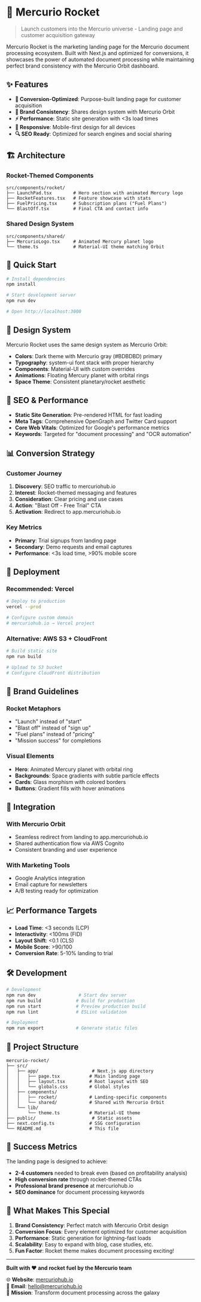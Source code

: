 # 🚀 Mercurio Rocket

> Launch customers into the Mercurio universe - Landing page and customer acquisition gateway

Mercurio Rocket is the marketing landing page for the Mercurio document processing ecosystem. Built with Next.js and optimized for conversions, it showcases the power of automated document processing while maintaining perfect brand consistency with the Mercurio Orbit dashboard.

## ✨ Features

- **🎯 Conversion-Optimized**: Purpose-built landing page for customer acquisition
- **🎨 Brand Consistency**: Shares design system with Mercurio Orbit
- **⚡ Performance**: Static site generation with <3s load times
- **📱 Responsive**: Mobile-first design for all devices
- **🔍 SEO Ready**: Optimized for search engines and social sharing

## 🏗️ Architecture

### Rocket-Themed Components

```
src/components/rocket/
├── LaunchPad.tsx        # Hero section with animated Mercury logo
├── RocketFeatures.tsx   # Feature showcase with stats
├── FuelPricing.tsx      # Subscription plans ("Fuel Plans")
└── BlastOff.tsx         # Final CTA and contact info
```

### Shared Design System

```
src/components/shared/
├── MercurioLogo.tsx     # Animated Mercury planet logo
└── theme.ts             # Material-UI theme matching Orbit
```

## 🚀 Quick Start

```bash
# Install dependencies
npm install

# Start development server
npm run dev

# Open http://localhost:3000
```

## 🌟 Design System

Mercurio Rocket uses the same design system as Mercurio Orbit:

- **Colors**: Dark theme with Mercurio gray (#BDBDBD) primary
- **Typography**: system-ui font stack with proper hierarchy
- **Components**: Material-UI with custom overrides
- **Animations**: Floating Mercury planet with orbital rings
- **Space Theme**: Consistent planetary/rocket aesthetic

## 🎯 SEO & Performance

- **Static Site Generation**: Pre-rendered HTML for fast loading
- **Meta Tags**: Comprehensive OpenGraph and Twitter Card support
- **Core Web Vitals**: Optimized for Google's performance metrics
- **Keywords**: Targeted for "document processing" and "OCR automation"

## 📊 Conversion Strategy

### Customer Journey
1. **Discovery**: SEO traffic to mercuriohub.io
2. **Interest**: Rocket-themed messaging and features
3. **Consideration**: Clear pricing and use cases
4. **Action**: "Blast Off - Free Trial" CTA
5. **Activation**: Redirect to app.mercuriohub.io

### Key Metrics
- **Primary**: Trial signups from landing page
- **Secondary**: Demo requests and email captures
- **Performance**: <3s load time, >90% mobile score

## 🚀 Deployment

### Recommended: Vercel
```bash
# Deploy to production
vercel --prod

# Configure custom domain
# mercuriohub.io → Vercel project
```

### Alternative: AWS S3 + CloudFront
```bash
# Build static site
npm run build

# Upload to S3 bucket
# Configure CloudFront distribution
```

## 🎨 Brand Guidelines

### Rocket Metaphors
- "Launch" instead of "start" 
- "Blast off" instead of "sign up"
- "Fuel plans" instead of "pricing"
- "Mission success" for completions

### Visual Elements
- **Hero**: Animated Mercury planet with orbital ring
- **Backgrounds**: Space gradients with subtle particle effects
- **Cards**: Glass morphism with colored borders
- **Buttons**: Gradient fills with hover animations

## 🔗 Integration

### With Mercurio Orbit
- Seamless redirect from landing to app.mercuriohub.io
- Shared authentication flow via AWS Cognito
- Consistent branding and user experience

### With Marketing Tools
- Google Analytics integration
- Email capture for newsletters
- A/B testing ready for optimization

## 📈 Performance Targets

- **Load Time**: <3 seconds (LCP)
- **Interactivity**: <100ms (FID) 
- **Layout Shift**: <0.1 (CLS)
- **Mobile Score**: >90/100
- **Conversion Rate**: 5-10% landing to trial

## 🛠️ Development

```bash
# Development
npm run dev                # Start dev server
npm run build             # Build for production
npm run start             # Preview production build
npm run lint              # ESLint validation

# Deployment
npm run export            # Generate static files
```

## 📁 Project Structure

```
mercurio-rocket/
├── src/
│   ├── app/                    # Next.js app directory
│   │   ├── page.tsx           # Main landing page
│   │   ├── layout.tsx         # Root layout with SEO
│   │   └── globals.css        # Global styles
│   ├── components/
│   │   ├── rocket/            # Landing-specific components
│   │   └── shared/            # Shared with Mercurio Orbit
│   └── lib/
│       └── theme.ts           # Material-UI theme
├── public/                     # Static assets
├── next.config.ts             # SSG configuration
└── README.md                  # This file
```

## 🎯 Success Metrics

The landing page is designed to achieve:

- **2-4 customers** needed to break even (based on profitability analysis)
- **High conversion rate** through rocket-themed CTAs
- **Professional brand presence** at mercuriohub.io
- **SEO dominance** for document processing keywords

## 🌟 What Makes This Special

1. **Brand Consistency**: Perfect match with Mercurio Orbit design
2. **Conversion Focus**: Every element optimized for customer acquisition  
3. **Performance**: Static generation for lightning-fast loads
4. **Scalability**: Easy to expand with blog, case studies, etc.
5. **Fun Factor**: Rocket theme makes document processing exciting!

---

**Built with ❤️ and rocket fuel by the Mercurio team**

🌐 **Website**: [mercuriohub.io](https://mercuriohub.io)  
📧 **Email**: hello@mercuriohub.io  
🚀 **Mission**: Transform document processing across the galaxy